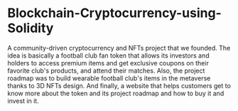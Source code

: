 # Blockchain-Cryptocurrency-using-Solidity

A community-driven cryptocurrency and NFTs project that we founded. The idea is basically a football club fan token that allows its investors and holders to access premium items and get exclusive coupons on their favorite club's products, and attend their matches. 
Also, the project roadmap was to build wearable football club's items in the metaverse thanks to 3D NFTs design.
And finally, a website that helps customers get to know more about the token and its project roadmap and how to buy it and invest in it.
